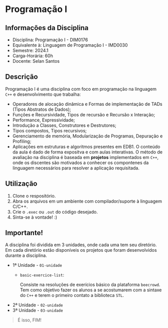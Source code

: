 # Programação I
## Informações da Disciplina
* Disciplina: Programação I - DIM0176
* Equivalente à: Linguagem de Programação I - IMD0030
* Semestre: 2024.1
* Carga-Horária: 60h
* Docente: Selan Santos
## Descrição
Programação I é uma disciplina com foco em programação na linguagem `C++` e desenvolvimento que trabalha:
* Operadores de alocação dinâmica e Formas de implementação de TADs (Tipos Abstratos de Dados);
* Funções e Recursividade, Tipos de recursão e Recursão x Interação;
* Performance, Expressividade;
* Introdução a Classes, Construtores e Destrutores;
* Tipos compostos, Tipos recursivos;
* Gerenciamento de memória, Modularização de Programas, Depuração e Profiling;
* Aplicações em estruturas e algoritmos presentes em EDB1.
O conteúdo da aula é dado de forma expositva e com aulas interativas. O método de avaliação na disciplina é baseada em **projetos** implementados em `C++`, onde os discentes são motivados a conhecer os compontenes da linguagem necessários para resolver a aplicação requisitada. 
## Utilização
1. Clone o respositório.
2. Abra os arquivos em um ambiente com compilador/suporte à linguagem C/C++.
3. Crie o `.exec` ou `.out` do código desejado.
4. Sinta-se à vontade! :)
## Importante!
A disciplina foi dividida em 3 unidades, onde cada uma tem seu diretório. Em cada diretório estão disponíveis os projetos que foram desenvolvidos durante a disciplina.
* 1ª Unidade - `01-unidade`
  * `basic-exercice-list`:
    
    Consiste na resoluções de exerícios básico da plataforma `beecrowd`. Tem como objetivo fazer os alunos a se acostumarem com a sintaxe do `C++` e terem o primeiro contato a biblioteca 
    `STL`.
* 2ª Unidade - `02-unidade`
* 3ª Unidade - `03-unidade`
  
> É isso, FIM!
